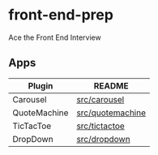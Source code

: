 # front-end-prep

Ace the Front End Interview

## Apps

| Plugin       | README                  |
| ------------ | ----------------------- |
| Carousel     | [src/carousel][plc]     |
| QuoteMachine | [src/quotemachine][plq] |
| TicTacToe    | [src/tictactoe][plt]    |
| DropDown     | [src/dropdown][pld]     |

[pld]: https://github.com/judearasu/front-end-prep/tree/main/src/dropdown
[plt]: https://github.com/judearasu/front-end-prep/tree/main/src/tictactoe
[plq]: https://github.com/judearasu/front-end-prep/tree/main/src/quotemachine
[plc]: https://github.com/judearasu/front-end-prep/tree/main/src/carousel
